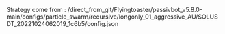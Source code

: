 Strategy come from : /direct_from_git/Flyingtoaster/passivbot_v5.8.0-main/configs/particle_swarm/recursive/longonly_01_aggressive_AU/SOLUSDT_20221024062019_1c6b5/config.json
